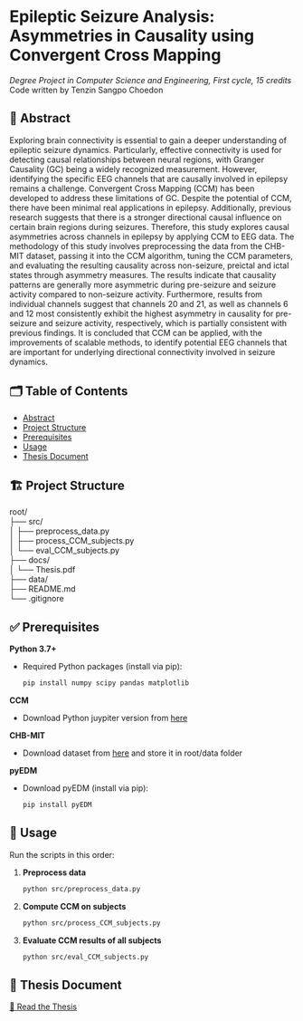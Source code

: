 # Epileptic Seizure Analysis: Asymmetries in Causality using Convergent Cross Mapping
_Degree Project in Computer Science and Engineering, First cycle, 15 credits_  
Code written by Tenzin Sangpo Choedon

## 📄 Abstract
Exploring brain connectivity is essential to gain a deeper understanding of epileptic seizure dynamics. Particularly, effective connectivity is used for detecting causal relationships between neural regions, with Granger Causality (GC) being a widely recognized measurement. However, identifying the specific EEG channels that are causally involved in epilepsy remains a challenge. Convergent Cross Mapping (CCM) has been developed to address these limitations of GC. Despite the potential of CCM, there have been minimal real applications in epilepsy. Additionally, previous research suggests that there is a stronger directional causal influence on certain brain regions during seizures. Therefore, this study explores causal asymmetries across channels in epilepsy by applying CCM to EEG data. The methodology of this study involves  preprocessing the data from the CHB-MIT dataset, passing it into the CCM algorithm, tuning the CCM parameters, and evaluating the resulting causality across non-seizure, preictal and ictal states through asymmetry measures. The results indicate that causality patterns are generally more asymmetric during pre-seizure and seizure activity compared to non-seizure activity. Furthermore, results from individual channels suggest that channels 20 and 21, as well as channels 6 and 12 most consistently exhibit the highest asymmetry in causality for pre-seizure and seizure activity, respectively, which is partially consistent with previous findings. It is concluded that CCM can be applied, with the improvements of scalable methods, to identify potential EEG channels that are important for underlying directional connectivity involved in seizure dynamics.

## 🗂️ Table of Contents

- [Abstract](#-abstract)
- [Project Structure](#-project-structure)
- [Prerequisites](#-prerequisites)
- [Usage](#-usage)
- [Thesis Document](#-thesis-document)

## 🏗️ Project Structure

root/  
├── src/  
│   ├── preprocess_data.py  
│   ├── process_CCM_subjects.py  
│   └── eval_CCM_subjects.py  
├── docs/  
│   └── Thesis.pdf  
├── data/    
├── README.md  
└── .gitignore  

## ✅ Prerequisites

**Python 3.7+**  
- Required Python packages (install via pip):  
  ```bash
  pip install numpy scipy pandas matplotlib
  ```
**CCM**  
- Download Python juypiter version from [here](https://phdinds-aim.github.io/time_series_handbook/06_ConvergentCrossMappingandSugiharaCausality/ccm_sugihara.html#introduction)

**CHB-MIT**
- Download dataset from [here](https://physionet.org/content/chbmit/1.0.0/#files-panel) and store it in root/data folder 

**pyEDM**
- Download pyEDM (install via pip):
  ```bash
  pip install pyEDM
  ```

## 🚀 Usage

Run the scripts in this order:

1. **Preprocess data**  
   ```bash
   python src/preprocess_data.py
   ```
2. **Compute CCM on subjects**  
   ```bash
   python src/process_CCM_subjects.py
   ```
3. **Evaluate CCM results of all subjects**  
   ```bash
   python src/eval_CCM_subjects.py
   ```


## 📘 Thesis Document
[📄 Read the Thesis](docs/Thesis.pdf)

